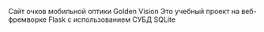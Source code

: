 Сайт очков мобильной оптики Golden Vision
Это учебный проект на веб-фремворке Flask с использованием СУБД SQLite
